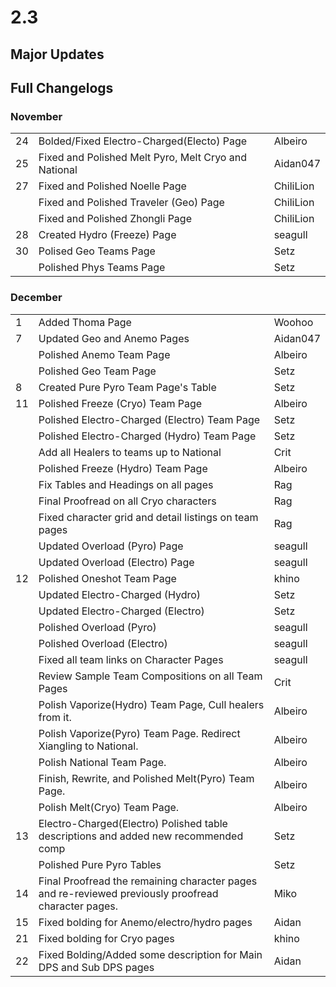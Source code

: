 # 2.3

## Major Updates

## Full Changelogs

### November

|    |                                                      |           |
| -- | ---------------------------------------------------- | --------- |
| 24 | Bolded/Fixed Electro-Charged(Electo) Page            | Albeiro   |
| 25 | Fixed and Polished Melt Pyro, Melt Cryo and National | Aidan047  |
| 27 | Fixed and Polished Noelle Page                       | ChiliLion |
|    | Fixed and Polished Traveler (Geo) Page               | ChiliLion |
|    | Fixed and Polished Zhongli Page                      | ChiliLion |
| 28 | Created Hydro (Freeze) Page                          | seagull   |
| 30 | Polised Geo Teams Page                               | Setz      |
|    | Polished Phys Teams Page                             | Setz      |

### **December**

|    |                                                                                                     |          |
| -- | --------------------------------------------------------------------------------------------------- | -------- |
| 1  | Added Thoma Page                                                                                    | Woohoo   |
| 7  | Updated Geo and Anemo Pages                                                                         | Aidan047 |
|    | Polished Anemo Team Page                                                                            | Albeiro  |
|    | Polished Geo Team Page                                                                              | Setz     |
| 8  | Created Pure Pyro Team Page's Table                                                                 | Setz     |
| 11 | Polished Freeze (Cryo) Team Page                                                                    | Albeiro  |
|    | Polished Electro-Charged (Electro) Team Page                                                        | Setz     |
|    | Polished Electro-Charged (Hydro) Team Page                                                          | Setz     |
|    | Add all Healers to teams up to National                                                             | Crit     |
|    | Polished Freeze (Hydro) Team Page                                                                   | Albeiro  |
|    | Fix Tables and Headings on all pages                                                                | Rag      |
|    | Final Proofread on all Cryo characters                                                              | Rag      |
|    | Fixed character grid and detail listings on team pages                                              | Rag      |
|    | Updated Overload (Pyro) Page                                                                        | seagull  |
|    | Updated Overload (Electro) Page                                                                     | seagull  |
| 12 | Polished Oneshot Team Page                                                                          | khino    |
|    | Updated Electro-Charged (Hydro)                                                                     | Setz     |
|    | Updated Electro-Charged (Electro)                                                                   | Setz     |
|    | Polished Overload (Pyro)                                                                            | seagull  |
|    | Polished Overload (Electro)                                                                         | seagull  |
|    | Fixed all team links on Character Pages                                                             | seagull  |
|    | Review Sample Team Compositions on all Team Pages                                                   | Crit     |
|    | Polish Vaporize(Hydro) Team Page, Cull healers from it.                                             | Albeiro  |
|    | Polish Vaporize(Pyro) Team Page. Redirect Xiangling to National.                                    | Albeiro  |
|    | Polish National Team Page.                                                                          | Albeiro  |
|    | Finish, Rewrite, and Polished Melt(Pyro) Team Page.                                                 | Albeiro  |
|    | Polish Melt(Cryo) Team Page.                                                                        | Albeiro  |
| 13 | Electro-Charged(Electro) Polished table descriptions and added new recommended comp                 | Setz     |
|    | Polished Pure Pyro Tables                                                                           | Setz     |
| 14 | Final Proofread the remaining character pages and re-reviewed previously proofread character pages. | Miko     |
| 15 | Fixed bolding for Anemo/electro/hydro pages                                                         | Aidan    |
| 21 | Fixed bolding for Cryo pages                                                                        | khino    |
| 22 | Fixed Bolding/Added some description for Main DPS and Sub DPS pages                                 | Aidan    |

